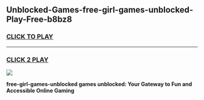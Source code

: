 
## Unblocked-Games-free-girl-games-unblocked-Play-Free-b8bz8
<h3>
<a href="https://premium76.site?title=free-girl-games-unblocked&ref=18A1">CLICK TO PLAY</a></h3>
<hr>

<h3>
<a href="https://premium76.site?title=free-girl-games-unblocked&ref=18A1">CLICK 2 PLAY</a>
  
</h3>

<a href="https://premium76.site?title=free-girl-games-unblocked&ref=18A1"><img src="https://clearcache.store/games.png"></a>


**free-girl-games-unblocked games unblocked: Your Gateway to Fun and Accessible Online Gaming**
